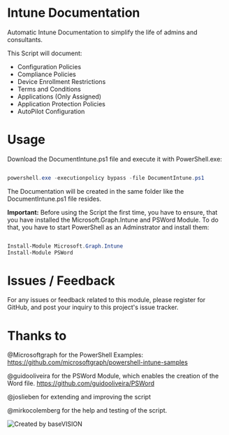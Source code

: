 # Intune Documentation

Automatic Intune Documentation to simplify the life of admins and consultants.

This Script will document:

 - Configuration Policies
 - Compliance Policies
 - Device Enrollment Restrictions
 - Terms and Conditions
 - Applications (Only Assigned)
 - Application Protection Policies
 - AutoPilot Configuration

# Usage

Download the DocumentIntune.ps1 file and execute it with PowerShell.exe:

``` powershell

powershell.exe -executionpolicy bypass -file DocumentIntune.ps1

```

The Documentation will be created in the same folder like the DocumentIntune.ps1 file resides.

**Important:** Before using the Script the first time, you have to ensure, that you have installed the Microsoft.Graph.Intune and PSWord Module. To do that, you have to start PowerShell as an Adminstrator and install them:

```powershell

Install-Module Microsoft.Graph.Intune
Install-Module PSWord

```

# Issues / Feedback

For any issues or feedback related to this module, please register for GitHub, and post your inquiry to this project's issue tracker.

# Thanks to

@Microsoftgraph for the PowerShell Examples: https://github.com/microsoftgraph/powershell-intune-samples

@guidooliveira for the PSWord Module, which enables the creation of the Word file. https://github.com/guidooliveira/PSWord

@joslieben for extending and improving the script

@mirkocolemberg for the help and testing of the script.

![Created by baseVISION](https://www.basevision.ch/wp-content/uploads/2015/12/baseVISION-Logo_RGB.png)
